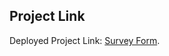
## Project Link

Deployed Project Link: [Survey Form](https://survey-form-theta-ruby.vercel.app/).

